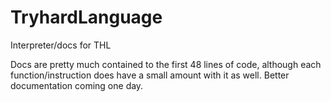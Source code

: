 # TryhardLanguage
Interpreter/docs for THL

Docs are pretty much contained to the first 48 lines of code, although each function/instruction does have a small amount with it as well.
Better documentation coming one day.
